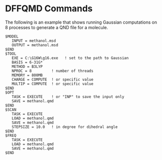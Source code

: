 # DFFQMD Commands

The following is an example that shows running Gaussian computations on 8 processes to generate a QND file for a molecule.

```
$MODEL
   INPUT = methanol.msd
   OUTPUT = methanol.msd
$END
$TOOL
   EXE = C:\G16W\g16.exe   ! set to the path to Gaussian
   BASIS = 6-31G*
   METHOD = B3LYP
   NPROC = 8         ! number of threads
   MEMORY = 800MB    
   CHARGE = COMPUTE  ! or specific value
   MULTIP = COMPUTE  ! or specific value
$END
$OPT
   TASK = EXECUTE    ! or "INP" to save the input only
   SAVE = methanol.qmd
$END
$SCAN
   TASK = EXECUTE 
   LOAD = methanol.qmd
   SAVE = methanol.qmd
   STEPSIZE = 10.0   ! in degree for dihedral angle   
$END
$FREQ
   TASK = EXECUTE
   LOAD = methanol.qmd
   SAVE = methanol.qmd
$END
```


